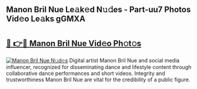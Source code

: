 ## Manon Bril Nue Le𝚊k𝚎d N𝚞𝚍es - Part-uu7 Photos Vid𝚎o Le𝚊ks gGMXA

# <h2><a href="http://fb2i40.evod.top/?m=Manon+Bril+Nue">🔗 👉🔴 Manon Bril Nue Vid𝚎o Ph𝚘t𝚘s</a></h2>

[![Manon Bril Nue N𝚞d𝚎s](https://i.imgur.com/8V9OHl7.gif)](http://fb2i40.evod.top/?m=Manon+Bril+Nue)
Digital artist Manon Bril Nue and social media influencer, recognized for disseminating dance and lifestyle content through collaborative dance performances and short videos. Integrity and trustworthiness Manon Bril Nue are vital for the credibility of a public figure. 
